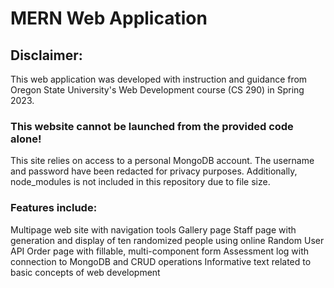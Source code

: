 # MERN Web Application

## Disclaimer:
This web application was developed with instruction and guidance from Oregon State University's Web Development course (CS 290) in Spring 2023. 

### This website cannot be launched from the provided code alone!
This site relies on access to a personal MongoDB account. The username and password have been redacted for privacy purposes. Additionally, node_modules is not included in this repository due to file size. 

### Features include:
Multipage web site with navigation tools
Gallery page
Staff page with generation and display of ten randomized people using online Random User API
Order page with fillable, multi-component form
Assessment log with connection to MongoDB and CRUD operations
Informative text related to basic concepts of web development
